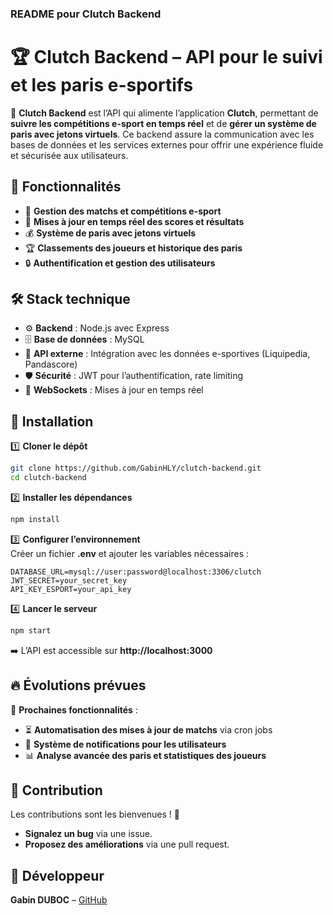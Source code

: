 ### **README pour Clutch Backend**  

# 🏆 Clutch Backend – API pour le suivi et les paris e-sportifs  

🚀 **Clutch Backend** est l’API qui alimente l’application **Clutch**, permettant de **suivre les compétitions e-sport en temps réel** et de **gérer un système de paris avec jetons virtuels**. Ce backend assure la communication avec les bases de données et les services externes pour offrir une expérience fluide et sécurisée aux utilisateurs.  

## 🎯 Fonctionnalités  

- 📅 **Gestion des matchs et compétitions e-sport**  
- 🔴 **Mises à jour en temps réel des scores et résultats**  
- 💰 **Système de paris avec jetons virtuels**  
- 🏆 **Classements des joueurs et historique des paris**  
- 🔒 **Authentification et gestion des utilisateurs**  

## 🛠 Stack technique  

- ⚙️ **Backend** : Node.js avec Express
- 🗄 **Base de données** : MySQL 
- 🔗 **API externe** : Intégration avec les données e-sportives (Liquipedia, Pandascore)  
- 🛡 **Sécurité** : JWT pour l’authentification, rate limiting  
- 📡 **WebSockets** : Mises à jour en temps réel  

## 🚀 Installation  

1️⃣ **Cloner le dépôt**  
```bash
git clone https://github.com/GabinHLY/clutch-backend.git
cd clutch-backend
```
2️⃣ **Installer les dépendances**  
```bash
npm install
```
3️⃣ **Configurer l’environnement**  
Créer un fichier **.env** et ajouter les variables nécessaires :  
```env
DATABASE_URL=mysql://user:password@localhost:3306/clutch
JWT_SECRET=your_secret_key
API_KEY_ESPORT=your_api_key
```
4️⃣ **Lancer le serveur**  
```bash
npm start
```
➡️ L’API est accessible sur **http://localhost:3000**  

## 🔥 Évolutions prévues  

📌 **Prochaines fonctionnalités** :  
- ⏳ **Automatisation des mises à jour de matchs** via cron jobs  
- 🔔 **Système de notifications pour les utilisateurs**  
- 📊 **Analyse avancée des paris et statistiques des joueurs**  

## 🤝 Contribution  

Les contributions sont les bienvenues ! 🚀  
- **Signalez un bug** via une issue.  
- **Proposez des améliorations** via une pull request.  

## 👤 Développeur  

**Gabin DUBOC** – [GitHub](https://github.com/GabinHLY)  